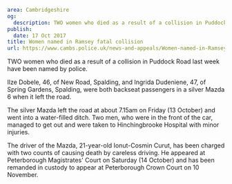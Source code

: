 ```yaml
area: Cambridgeshire
og:
  description: TWO women who died as a result of a collision in Puddock Road last week have been named by police.
publish:
  date: 17 Oct 2017
title: Women named in Ramsey fatal collision
url: https://www.cambs.police.uk/news-and-appeals/Women-named-in-Ramsey-fatal-collision
```

TWO women who died as a result of a collision in Puddock Road last week have been named by police.

Ilze Dobele, 46, of New Road, Spalding, and Ingrida Dudeniene, 47, of Spring Gardens, Spalding, were both backseat passengers in a silver Mazda 6 when it left the road.

The silver Mazda left the road at about 7.15am on Friday (13 October) and went into a water-filled ditch. Two men, who were in the front of the car, managed to get out and were taken to Hinchingbrooke Hospital with minor injuries.

The driver of the Mazda, 21-year-old Ionut-Cosmin Curut, has been charged with two counts of causing death by careless driving. He appeared at Peterborough Magistrates' Court on Saturday (14 October) and has been remanded in custody to appear at Peterborough Crown Court on 10 November.
